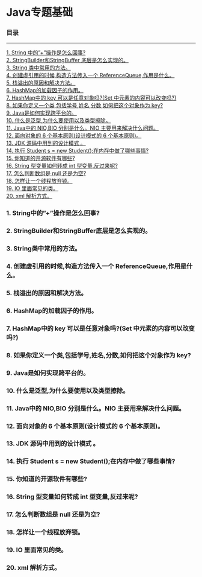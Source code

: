 # Java专题基础

### 目录

---
<a href="#1">1. String 中的”+”操作是怎么回事?</a> <br>
<a href="#2">2. StringBuilder和StringBuffer 底层是怎么实现的。</a> <br>
<a href="#3">3. String 类中常用的方法。</a> <br>
<a href="#4">4. 创建虚引用的时候,构造方法传入一个 ReferenceQueue,作用是什么。</a> <br>
<a href="#5">5. 栈溢出的原因和解决方法。</a> <br>
<a href="#6">6. HashMap的加载因子的作用。</a> <br>
<a href="#7">7. HashMap中的 key 可以是任意对象吗?(Set 中元素的内容可以改变吗?)</a> <br>
<a href="#8">8. 如果你定义一个类,包括学号,姓名,分数,如何把这个对象作为 key?</a> <br>
<a href="#9">9. Java是如何实现跨平台的。</a> <br>
<a href="#10">10. 什么是泛型,为什么要使用以及类型擦除。</a> <br>
<a href="#11">11. Java中的 NIO,BIO 分别是什么。NIO 主要用来解决什么问题。</a> <br>
<a href="#12">12. 面向对象的 6 个基本原则(设计模式的 6 个基本原则)。</a> <br>
<a href="#13">13. JDK 源码中用到的设计模式 。</a> <br>
<a href="#14">14. 执行 Student s = new Student();在内存中做了哪些事情?</a> <br>
<a href="#15">15. 你知道的开源软件有哪些?</a> <br>
<a href="#16">16. String 型变量如何转成 int 型变量,反过来呢?</a> <br>
<a href="#17">17. 怎么判断数组是 null 还是为空?</a> <br>
<a href="#18">18. 怎样让一个线程放弃锁。</a> <br>
<a href="#19">19. IO 里面常见的类。</a> <br>
<a href="#20">20. xml 解析方式。</a> <br>


### <a name="1">1. String中的”+”操作是怎么回事?</a>

### <a name="2">2. StringBuilder和StringBuffer底层是怎么实现的。</a>
### <a name="3">3. String类中常用的方法。</a>
### <a name="4">4. 创建虚引用的时候,构造方法传入一个 ReferenceQueue,作用是什么。</a>
### <a name="5">5. 栈溢出的原因和解决方法。</a>
### <a name="6">6. HashMap的加载因子的作用。</a>
### <a name="7">7. HashMap中的 key 可以是任意对象吗?(Set 中元素的内容可以改变吗?)</a>
### <a name="8">8. 如果你定义一个类,包括学号,姓名,分数,如何把这个对象作为 key?</a>
### <a name="9">9. Java是如何实现跨平台的。</a>
### <a name="10">10. 什么是泛型,为什么要使用以及类型擦除。</a>
### <a name="11">11. Java中的 NIO,BIO 分别是什么。NIO 主要用来解决什么问题。</a>
### <a name="12">12. 面向对象的 6 个基本原则(设计模式的 6 个基本原则)。</a>
### <a name="13">13. JDK 源码中用到的设计模式 。</a>
### <a name="14">14. 执行 Student s = new Student();在内存中做了哪些事情?</a>
### <a name="15">15. 你知道的开源软件有哪些?</a>
### <a name="16">16. String 型变量如何转成 int 型变量,反过来呢?</a>
### <a name="17">17. 怎么判断数组是 null 还是为空?</a>
### <a name="18">18. 怎样让一个线程放弃锁。</a>
### <a name="19">19. IO 里面常见的类。</a>
### <a name="20">20. xml 解析方式。</a>


